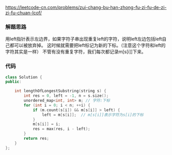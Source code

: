 https://leetcode-cn.com/problems/zui-chang-bu-han-zhong-fu-zi-fu-de-zi-zi-fu-chuan-lcof/

### 解题思路
用left指针表示左边界，如果字符子串出现重复left的字符，说明left左边包括left自己都可以被放弃掉。
这时候就需要把left标记为新的下标。（注意这个字符和left的字符其实是一样）
不管有没有重复字符，我们每次都记录m[s[i]]下来。

### 代码

```cpp
class Solution {
public:

    int lengthOfLongestSubstring(string s) {
        int res = 0, left = -1, n = s.size();
        unordered_map<int, int> m; // 字符:下标
        for (int i = 0; i < n; ++i) {
            if (m.count(s[i]) && m[s[i]] > left) {
                left = m[s[i]];  // m[s[i]]表示字符为s[i]的下标
            }
            m[s[i]] = i;
            res = max(res, i - left);
        }
        return res;
    }
};
```

